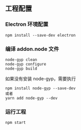 ## 工程配置

### Electron 环境配置

```
npm install --save-dev electron
```

### 编译 addon.node 文件

```
node-gyp clean
node-gyp configure
node-gyp build
```
如果没有安装 node-gyp，需要执行

```
npm install node-gyp --save-dev
或者
yarn add node-gyp --dev
```

### 运行工程

```
npm start
```